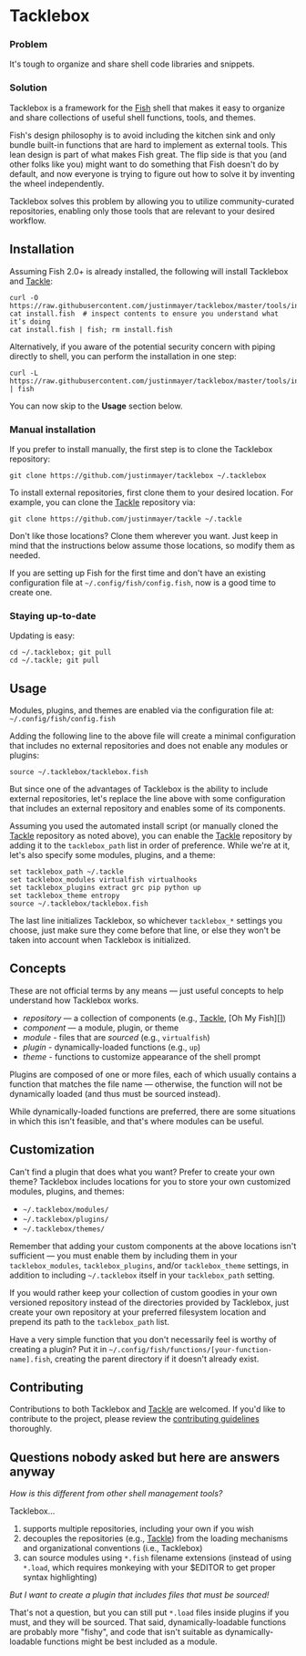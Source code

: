 # Tacklebox

### Problem

It's tough to organize and share shell code libraries and snippets.

### Solution

Tacklebox is a framework for the [Fish][] shell that makes it easy to organize and share collections of useful shell functions, tools, and themes.

Fish's design philosophy is to avoid including the kitchen sink and only bundle built-in functions that are hard to implement as external tools. This lean design is part of what makes Fish great. The flip side is that you (and other folks like you) might want to do something that Fish doesn't do by default, and now everyone is trying to figure out how to solve it by inventing the wheel independently.

Tacklebox solves this problem by allowing you to utilize community-curated repositories, enabling only those tools that are relevant to your desired workflow.

## Installation

Assuming Fish 2.0+ is already installed, the following will install Tacklebox and [Tackle][]:

    curl -O https://raw.githubusercontent.com/justinmayer/tacklebox/master/tools/install.fish
    cat install.fish  # inspect contents to ensure you understand what it’s doing
    cat install.fish | fish; rm install.fish

Alternatively, if you aware of the potential security concern with piping directly to shell, you can perform the installation in one step:

    curl -L https://raw.githubusercontent.com/justinmayer/tacklebox/master/tools/install.fish | fish

You can now skip to the **Usage** section below.

### Manual installation

If you prefer to install manually, the first step is to clone the Tacklebox repository:

    git clone https://github.com/justinmayer/tacklebox ~/.tacklebox

To install external repositories, first clone them to your desired location. For example, you can clone the [Tackle][] repository via:

    git clone https://github.com/justinmayer/tackle ~/.tackle

Don't like those locations? Clone them wherever you want. Just keep in mind that the instructions below assume those locations, so modify them as needed.

If you are setting up Fish for the first time and don't have an existing configuration file at `~/.config/fish/config.fish`, now is a good time to create one.

### Staying up-to-date

Updating is easy:

    cd ~/.tacklebox; git pull
    cd ~/.tackle; git pull

## Usage

Modules, plugins, and themes are enabled via the configuration file at: `~/.config/fish/config.fish`

Adding the following line to the above file will create a minimal configuration that includes no external repositories and does not enable any modules or plugins:

    source ~/.tacklebox/tacklebox.fish

But since one of the advantages of Tacklebox is the ability to include external repositories, let's replace the line above with some configuration that includes an external repository and enables some of its components.

Assuming you used the automated install script (or manually cloned the [Tackle][] repository as noted above), you can enable the [Tackle][] repository by adding it to the `tacklebox_path` list in order of preference. While we're at it, let's also specify some modules, plugins, and a theme:

    set tacklebox_path ~/.tackle
    set tacklebox_modules virtualfish virtualhooks
    set tacklebox_plugins extract grc pip python up
    set tacklebox_theme entropy
    source ~/.tacklebox/tacklebox.fish

The last line initializes Tacklebox, so whichever `tacklebox_*` settings you choose, just make sure they come before that line, or else they won't be taken into account when Tacklebox is initialized.

## Concepts

These are not official terms by any means — just useful concepts to help understand how Tacklebox works.

* *repository* — a collection of components (e.g., [Tackle][], [Oh My Fish][])
* *component* — a module, plugin, or theme
* *module* - files that are *sourced* (e.g., `virtualfish`)
* *plugin* - dynamically-loaded functions (e.g., `up`)
* *theme* - functions to customize appearance of the shell prompt

Plugins are composed of one or more files, each of which usually contains a function that matches the file name — otherwise, the function will not be dynamically loaded (and thus must be sourced instead).

While dynamically-loaded functions are preferred, there are some situations in which this isn't feasible, and that's where modules can be useful.

## Customization

Can't find a plugin that does what you want? Prefer to create your own theme? Tacklebox includes locations for you to store your own customized modules, plugins, and themes:

* `~/.tacklebox/modules/`
* `~/.tacklebox/plugins/`
* `~/.tacklebox/themes/`

Remember that adding your custom components at the above locations isn't sufficient — you must enable them by including them in your `tacklebox_modules`, `tacklebox_plugins`, and/or `tacklebox_theme` settings, in addition to including `~/.tacklebox` itself in your `tacklebox_path` setting.

If you would rather keep your collection of custom goodies in your own versioned repository instead of the directories provided by Tacklebox, just create your own repository at your preferred filesystem location and prepend its path to the `tacklebox_path` list.

Have a very simple function that you don't necessarily feel is worthy of creating a plugin? Put it in `~/.config/fish/functions/[your-function-name].fish`, creating the parent directory if it doesn't already exist.

## Contributing

Contributions to both Tacklebox and [Tackle][] are welcomed. If you'd like to contribute to the project, please review the [contributing guidelines][] thoroughly.

## Questions nobody asked but here are answers anyway

_How is this different from other shell management tools?_

Tacklebox…

1. supports multiple repositories, including your own if you wish
1. decouples the repositories (e.g., [Tackle][]) from the loading mechanisms and organizational conventions (i.e., Tacklebox)
1. can source modules using `*.fish` filename extensions (instead of using `*.load`, which requires monkeying with your $EDITOR to get proper syntax highlighting)

_But I want to create a plugin that includes files that must be sourced!_

That's not a question, but you can still put `*.load` files inside plugins if you must, and they will be sourced. That said, dynamically-loadable functions are probably more "fishy", and code that isn't suitable as dynamically-loadable functions might be best included as a module.

[Fish]: http://fishshell.com/
[contributing guidelines]: https://github.com/justinmayer/tacklebox/blob/master/Contributing.md
[Tackle]: https://github.com/justinmayer/tackle
